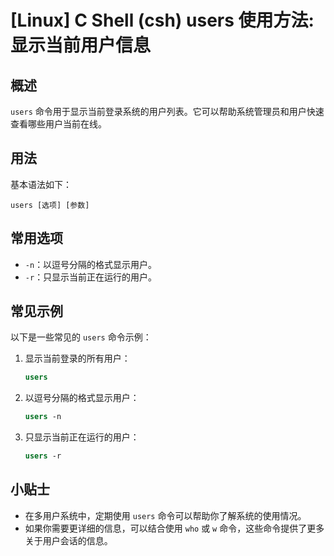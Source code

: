 # [Linux] C Shell (csh) users 使用方法: 显示当前用户信息

## 概述
`users` 命令用于显示当前登录系统的用户列表。它可以帮助系统管理员和用户快速查看哪些用户当前在线。

## 用法
基本语法如下：
```
users [选项] [参数]
```

## 常用选项
- `-n`：以逗号分隔的格式显示用户。
- `-r`：只显示当前正在运行的用户。

## 常见示例
以下是一些常见的 `users` 命令示例：

1. 显示当前登录的所有用户：
   ```csh
   users
   ```

2. 以逗号分隔的格式显示用户：
   ```csh
   users -n
   ```

3. 只显示当前正在运行的用户：
   ```csh
   users -r
   ```

## 小贴士
- 在多用户系统中，定期使用 `users` 命令可以帮助你了解系统的使用情况。
- 如果你需要更详细的信息，可以结合使用 `who` 或 `w` 命令，这些命令提供了更多关于用户会话的信息。